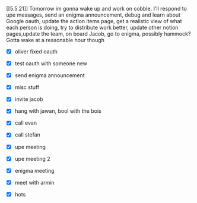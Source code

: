 [[5.5.21]]
Tomorrow im gonna wake up and work on cobble. I'll respond to upe messages, send an enigma announcement, debug and learn about Google oauth, update the action items page, get a realistic view of what each person is doing, try to distribute work better, update other notion pages,update the team, on board Jacob, go to enigma, possibly hammock? Gotta wake at a reasonable hour though

- [x] oliver fixed oauth
- [x] test oauth with someone new
- [x] send enigma announcement
- [x] misc stuff
- [x] invite jacob
- [x] hang with jawan, bool with the bois
- [x] call evan
- [x] call stefan
- [x] upe meeting
- [x] upe meeting 2
- [x] enigma meeting
- [x] meet with armin
- [x] hots

